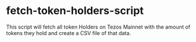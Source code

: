 # fetch-token-holders-script
 This script will fetch all token Holders on Tezos Mainnet with the amount of tokens they hold and create a CSV file of that data.

